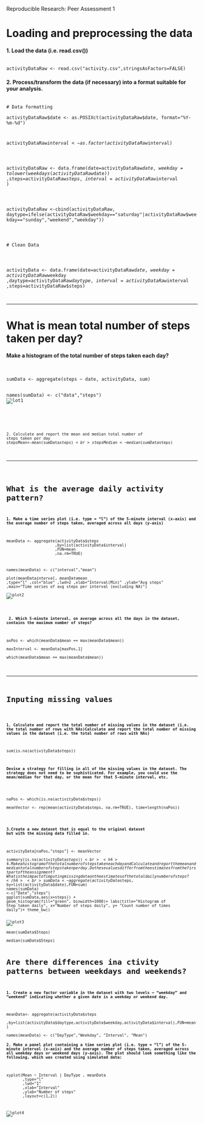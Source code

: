 
Reproducible Research: Peer Assessment 1
<h1>Loading and preprocessing the data</h1>

<h4>1. Load the data (i.e. read.csv())</code></h4>

<code>
activityDataRaw <- read.csv("activity.csv",stringsAsFactors=FALSE)
</code>

<h4>2. Process/transform the data (if necessary) into a format suitable for your analysis.</code></h4>
<code>
# Data formatting
<br>activityDataRaw$date <- as.POSIXct(activityDataRaw$date, format="%Y-%m-%d")

<br>activityDataRaw$interval <- as.factor(activityDataRaw$interval)

<br>activityDataRaw <- data.frame(date=activityDataRaw$date
                              ,weekday=tolower(weekdays(activityDataRaw$date))
                              ,steps=activityDataRaw$steps
                              ,interval=activityDataRaw$interval
                              )

<br>activityDataRaw <-cbind(activityDataRaw, daytype=ifelse(activityDataRaw$weekday=="saturday"|activityDataRaw$weekday=="sunday","weekend","weekday"))

<br># Clean Data

<br>activityData <- data.frame(date=activityDataRaw$date
                           ,weekday=activityDataRaw$weekday
                           ,daytype=activityDataRaw$daytype
                           ,interval=activityDataRaw$interval
                           ,steps=activityDataRaw$steps)

</code>

<hr>

<h1>What is mean total number of steps taken per day?</h1>

<h4>Make a histogram of the total number of steps taken each day?</h4>

<code>
<br>sumData <- aggregate(steps ~ date, activityData, sum)<br>
<br>names(sumData) <- c("data","steps")
<img src="https://github.com/bam0365/RepData_PeerAssessment1/blob/master/plot1.png" alt="lot1" />
<br><br>
<code>

<hr4>2. Calculate and report the mean and median total number of steps taken per day</hr>
<br>stepsMean<-mean(sumData$steps)
<br>stepsMedian<-median(sumData$steps)
<br>


<hr>

<h1>What is the average daily activity pattern?</h1>
<h4>1. Make a time series plot (i.e. type = “l”) of the 5-minute interval (x-axis) and the average number of steps taken, averaged across all days (y-axis)</h4>
<br>meanData <- aggregate(activityData$steps
                     ,by=list(activityData$interval)
                     ,FUN=mean
                     ,na.rm=TRUE)

<br>names(meanData) <- c("interval","mean")
<br>
plot(meanData$interval
     ,meanData$mean
     ,type="l"
     ,col="blue"
     ,lwd=2
     ,xlab="Interval(Min)"
     ,ylab="Avg steps"
     ,main="Time series of avg steps per interval (excluding NA)")
<br>
<img src="https://github.com/bam0365/RepData_PeerAssessment1/blob/master/plot2.png" alt="plot2" />
<br>

<h4> 2. Which 5-minute interval, on average across all the days in the dataset, contains the maximum number of steps?</h4>
<br>axPos <- which(meanData$mean == max(meanData$mean))
<br>maxInterval <- meanData[maxPos,1]
<br>which(meanData$mean == max(meanData$mean))

<br>
<hr>
<h1>Inputing missing values</h1>

<h4>1. Calculate and report the total number of missing values in the dataset (i.e. the total number of rows with NAs)Calculate and report the total number of missing values in the dataset (i.e. the total number of rows with NAs)</h4>
<br>sum(is.na(activityData$steps))
<br>
<h4>Devise a strategy for filling in all of the missing values in the dataset. The strategy does not need to be sophisticated. For example, you could use the mean/median for that day, or the mean for that 5-minute interval, etc.</h4>
<br>
naPos <- which(is.na(activityData$steps))
<br>meanVector <- rep(mean(activityData$steps, na.rm=TRUE), time=length(naPos))

<br><h4>3.Create a new dataset that is equal to the original dataset but with the missing data filled in.</h4>
<br>activityData[naPos,"steps"] <- meanVector
<br>summary(is.na(activityData$steps))
<br><h4>4.Make a histogram of the total number of steps taken each day and Calculate and report the mean and median total number of steps taken per day. Do these values differ from the estimates from the first part of the assignment? What is the impact of imputing missing data on the estimates of the total daily number of steps?</h4>
<br>sumData <- aggregate(activityData$steps, by=list(activityData$date),FUN=sum)
<br>names(sumData) <-c("Date","steps")
<br>ggplot(sumData,aes(x=steps)) + geom_histogram(fill="green", binwidth=1000)+ labs(title="Histogram of Step taken daily", x="Number of steps daily", y= "Count number of times daily")+ theme_bw()

<img src="https://github.com/bam0365/RepData_PeerAssessment1/blob/master/plot3.png" alt="plot3" />
<br>mean(sumData$Steps)
<br>median(sumData$Steps)


<h1>Are there differences ina ctivity patterns between weekdays and weekends?</h1>
<h4>1. Create a new factor variable in the dataset with two levels – “weekday” and “weekend” indicating whether a given date is a weekday or weekend day.</h4>
<br>meanData<- aggregate(activityData$steps
                     ,by=list(activityData$daytype,activityData$weekday,activityData$interval),FUN=mean)
<br>names(meanData) <- c("DayType","Weekday", "Interval", "Mean")
<h4>2. Make a panel plot containing a time series plot (i.e. type = “l”) of the 5-minute interval (x-axis) and the average number of steps taken, averaged across all weekday days or weekend days (y-axis). The plot should look something like the following, which was created using simulated data:</h4>
<br>xyplot(Mean ~ Interval | DayType , meanData
       ,type="l"
       ,lwd="1"
       ,xlab="Interval"
       ,ylab="Number of steps"
       ,layout=c(1,2))
<br>

<img src="https://github.com/bam0365/RepData_PeerAssessment1/blob/master/plot3.png" alt="plot4" />

